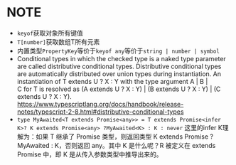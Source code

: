 # NOTE
- `keyof`获取对象所有键值
- `T[number]`获取数组T所有元素
- 内置类型`PropertyKey`等价于`keyof any`等价于`string | number | symbol`
- Conditional types in which the checked type is a naked type parameter are called distributive conditional types. Distributive conditional types are automatically distributed over union types during instantiation. An instantiation of T extends U ? X : Y with the type argument A | B | C for T is resolved as (A extends U ? X : Y) | (B extends U ? X : Y) | (C extends U ? X : Y).
https://www.typescriptlang.org/docs/handbook/release-notes/typescript-2-8.html#distributive-conditional-types
- `type MyAwaited<T extends Promise<any>> = T extends Promise<infer K>? K extends Promise<any> ?MyAwaited<K> : K : never`
	这里的infer K理解为：如果 T 继承了 Promise<infer K> 类型，则返回类型 K extends Promise<any> ? MyAwaited<K> : K，否则返回 any。其中 K 是什么呢？R 被定义在 extends Promise<infer K> 中，即 K 是从传入参数类型中推导出来的。
